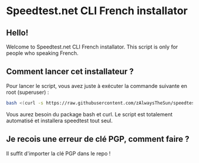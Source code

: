 
# Speedtest.net CLI French installator

## Hello!
Welcome to Speedtest.net CLI French installator. This script is only for people who speaking French.

## Comment lancer cet installateur ?
Pour lancer le script, vous avez juste à exécuter la commande suivante en root (superuser) :
```bash
bash <(curl -s https://raw.githubusercontent.com/zAlwaysTheSun/speedtest-cli-french/main/speedtestinstallator.sh)
```
Vous aurez besoin du package bash et curl. Le script est totalement automatisé et installera speedtest tout seul.

## Je recois une erreur de clé PGP, comment faire ?
Il suffit d'importer la clé PGP dans le repo !

